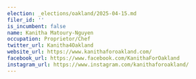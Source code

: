 ```yaml
---
election: _elections/oakland/2025-04-15.md
filer_id: ''
is_incumbent: false
name: Kanitha Matoury-Nguyen
occupation: Proprietor/Chef
twitter_url: Kanitha4Oakland
website_url: https://www.kanithaforoakland.com/
facebook_url: https://www.facebook.com/KanithaForOakland
instagram_url: https://www.instagram.com/kanithaforoakland/
---
```

